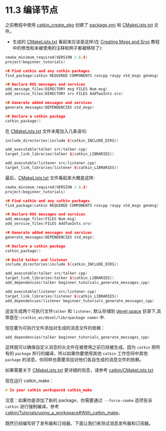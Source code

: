 # 11.3 编译节点

之前教程中使用 [catkin\_create\_pkg](http://wiki.ros.org/catkin/commands/catkin_create_pkg) 创建了 [package.xml](http://wiki.ros.org/catkin/package_manifest) 和 [CMakeLists.txt](http://wiki.ros.org/catkin/CMakeLists.txt) 文件。

* 生成的 [CMakeLists.txt](http://wiki.ros.org/catkin/CMakeLists.txt) 看起来应该是这样\(在 [Creating Msgs and Srvs](http://wiki.ros.org/ROS/Tutorials/CreatingMsgAndSrv) 教程中的修改和未被使用的注释和例子都被移除了\):

```cpp
cmake_minimum_required(VERSION 2.8.3)
project(beginner_tutorials)

## Find catkin and any catkin packages
find_package(catkin REQUIRED COMPONENTS roscpp rospy std_msgs genmsg)

## Declare ROS messages and services
add_message_files(DIRECTORY msg FILES Num.msg)
add_service_files(DIRECTORY srv FILES AddTwoInts.srv)

## Generate added messages and services
generate_messages(DEPENDENCIES std_msgs)

## Declare a catkin package
catkin_package()
```

 在 [CMakeLists.txt](http://wiki.ros.org/catkin/CMakeLists.txt) 文件末尾加入几条语句:

```cpp
include_directories(include ${catkin_INCLUDE_DIRS})

add_executable(talker src/talker.cpp)
target_link_libraries(talker ${catkin_LIBRARIES})

add_executable(listener src/listener.cpp)
target_link_libraries(listener ${catkin_LIBRARIES})
```

最后，[CMakeLists.txt](http://wiki.ros.org/catkin/CMakeLists.txt) 文件看起来大概是这样:



```cpp
cmake_minimum_required(VERSION 2.8.3)
project(beginner_tutorials)

## Find catkin and any catkin packages
find_package(catkin REQUIRED COMPONENTS roscpp rospy std_msgs genmsg)

## Declare ROS messages and services
add_message_files(FILES Num.msg)
add_service_files(FILES AddTwoInts.srv)

## Generate added messages and services
generate_messages(DEPENDENCIES std_msgs)

## Declare a catkin package
catkin_package()

## Build talker and listener
include_directories(include ${catkin_INCLUDE_DIRS})

add_executable(talker src/talker.cpp)
target_link_libraries(talker ${catkin_LIBRARIES})
add_dependencies(talker beginner_tutorials_generate_messages_cpp)

add_executable(listener src/listener.cpp)
target_link_libraries(listener ${catkin_LIBRARIES})
add_dependencies(listener beginner_tutorials_generate_messages_cpp)
```

 这会生成两个可执行文件`talker` 和 `listener`, 默认存储到 [devel space](http://wiki.ros.org/catkin/workspaces#Development_.28Devel.29_Space) 目录下,具体是在`~/catkin_ws/devel/lib/<package name>` 中.

 现在要为可执行文件添加对生成的消息文件的依赖：

```cpp
add_dependencies(talker beginner_tutorials_generate_messages_cpp)
```

 这样就可以确保自定义消息的头文件在被使用之前已经被生成。因为 `catkin` 把所有的 `package` 并行的编译，所以如果你要使用其他 `catkin` 工作空间中其他 `package` 的消息，你同样也需要添加对他们各自生成的消息文件的依赖。

 如果需要关于 [CMakeLists.txt](http://wiki.ros.org/catkin/CMakeLists.txt) 更详细的信息，请参考 [catkin/CMakeLists.txt](http://wiki.ros.org/catkin/CMakeLists.txt)

 现在运行 catkin\_make：

```cpp
# In your catkin workspace$ catkin_make
```

注意：如果你是添加了新的 package，你需要通过` --force-cmake` 选项告诉 `catkin` 进行强制编译。参考 [catkin/Tutorials/using\_a\_workspace\#With\_catkin\_make](http://wiki.ros.org/catkin/Tutorials/using_a_workspace#With_catkin_make)。

既然已经编写好了发布器和订阅器，下面让我们来测试消息发布器和订阅器。

